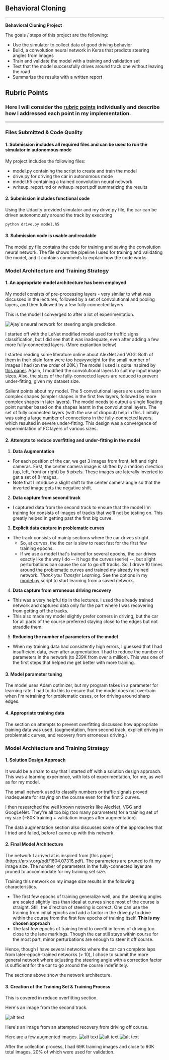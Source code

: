 ## Behavioral Cloning

---

**Behavioral Cloning Project**

The goals / steps of this project are the following:
* Use the simulator to collect data of good driving behavior
* Build, a convolution neural network in Keras that predicts steering angles from images
* Train and validate the model with a training and validation set
* Test that the model successfully drives around track one without leaving the road
* Summarize the results with a written report


[//]: # (Image References)

[nnvis]: ./examples/ajays_neural_network.png "Model Visualization"
[image2]: ./examples/placeholder.png "Grayscaling"
[image3]: ./examples/placeholder_small.png "Recovery Image"
[image4]: ./examples/placeholder_small.png "Recovery Image"
[image5]: ./examples/placeholder_small.png "Recovery Image"
[image6]: ./examples/placeholder_small.png "Normal Image"
[image7]: ./examples/placeholder_small.png "Flipped Image"

## Rubric Points
### Here I will consider the [rubric points](https://review.udacity.com/#!/rubrics/432/view) individually and describe how I addressed each point in my implementation.  

---
### Files Submitted & Code Quality

#### 1. Submission includes all required files and can be used to run the simulator in autonomous mode

My project includes the following files:
* model.py containing the script to create and train the model
* drive.py for driving the car in autonomous mode
* model.h5 containing a trained convolution neural network 
* writeup_report.md or writeup_report.pdf summarizing the results

#### 2. Submission includes functional code
Using the Udacity provided simulator and my drive.py file, the car can be driven autonomously around the track by executing 
```sh
python drive.py model.h5
```

#### 3. Submission code is usable and readable

The model.py file contains the code for training and saving the convolution neural network. The file shows the pipeline I used for training and validating the model, and it contains comments to explain how the code works.

### Model Architecture and Training Strategy

#### 1. An appropriate model architecture has been employed

My model consists of pre-processing layers - very similar to what was discussed in the lectures, followed by a set of convolutional and pooling layers, and then followed by a few fully connected layers. 

This is the model I converged to after a lot of experimentation. 

![Ajay's neural network for steering angle prediction.][nnvis]

I started off with the LeNet modified model used for traffic signs classification, but I did see that it was inadequate, even after adding a few more fully-connected layers. (More explantion below)

I started reading some literature online about AlexNet and VGG. Both of them in their plain form were too heavyweight for the small number of images I had (on the order of 20K.) The model I used is quite inspired by [this paper](https://arxiv.org/pdf/1604.07316.pdf). Again, I modified the convolutional layers to suit my input image sizes. Also, the sizes of the fully-connected layers are reduced to prevent under-fitting, given my dataset size. 

Salient points about my model. The 5 convolutional layers are used to learn complex shapes (simpler shapes in the first few layers, followed by more complex shapes in later layers). The model needs to output a single floating point number based on the shapes learnt in the convolutional layers. The set of fully connected layers (with the use of dropout) help in this. I initally was using a large number of connections in the fully-connected layers, which resulted in severe under-fitting. This design was a convergence of expermintation of FC layers of various sizes.

#### 2. Attempts to reduce overfitting and under-fitting in the model

1. __Data Augmentation__
  * For each position of the car, we get 3 images from front, left and right cameras. First, the center camera image is shifted by a random direction (up, left, front or right) by 5 pixels. These images are laterally inverted to get a set of 8 images. 
  * Note that I intriduce a slight shift to the center camera angle so that the inverted image gets the negative shift.
  
2. __Data capture from second track__
  * I captured data from the second track to ensure that the model I'm training for consists of images of tracks that we'll not be testing on. This greatly helped in getting past the first big curve. 

3. __Explicit data capture in problematic curves__
  * The track consists of mainly sections where the car drives stright. 
    * So, at curves, the the car is slow to react fast for the first few training epochs.
    * If we use a model that's trained for several epochs, the car drives exactly like the way I do -- it hugs the curves (eerie) --, but slight perturbations can cause the car to go off tracks. So, I drove 10 times around the problematic curves and trained my already trained network. _Thank you Transfer Learning_. See the options in my [model.py](model.py) script to start learning from a saved network.

4. __Data capture from erroneous driving recovery__
  
  * This was a very helpful tip in the lectures. I used the already trained network and captured data only for the part where I was recovering from getting off the tracks.
  * This also made my model slightly prefer corners in driving, but the car for all parts of the course preferred staying close to the edges but not straddle them. 

5. __Reducing the number of parameters of the model__

  * When my training data had consistently high errors, I guessed that I had insufficient data, even after augmentation. I had to reduce the number of parameters in the network (to 239K from over a million). This was one of the first steps that helped me get better with more training. 

#### 3. Model parameter tuning

The model uses Adam optimizer, but my program takes in a parameter for learning rate. I had to do this to ensure that the model does not overtrain when I'm retraining for problematic cases, or for driving around sharp edges. 

#### 4. Appropriate training data

The section on attempts to prevent overfitting discussed how appropriate training data was used. (augmentation, from second track, explicit driving in problematic curves, and recovery from erroneous driving.)

### Model Architecture and Training Strategy

#### 1. Solution Design Approach

It would be a sham to say that I started off with a solution design approach. This was a learning experience, with lots of experimentation, for me, as well as for my model.

The small network used to classify numbers or traffic signals proved inadequeate for staying on the course even for the first 2 curves. 

I then researched the well known networks like AlexNet, VGG and GoogLeNet. They're all too big (too many parameters) for a training set of my size (~80K training + validation images after augmentation). 

The data augmentation section also discusses some of the approaches that I tried and failed, before I came up with this network.


#### 2. Final Model Architecture

The network I arrived at is inspired from [this paper] (https://arxiv.org/pdf/1604.07316.pdf). The parameters are pruned to fit my image size. The number of parameters in the fully-connected layer are pruned to accommodate for my training set size.

Training this network on my image size results in the following characteristics.
* The first few epochs of training generalize well, and the steering angles are scaled slightly less than ideal at curves since most of the course is straight. Still, the direction of steering is correct. One can use the training from initial epochs and add a factor in the drive.py to drive within the course from the first few epochs of training itself. __This is my chosen approach__
* The last few epochs of training tend to overfit in terms of driving too close to the lane markings. Though the car still stays within course for the most part, minor perturbations are enough to steer it off course. 

Hence, though I have several networks where the car can complete laps from later-epoch-trained networks (> 10), I chose to submit the more general network where adjusting the steering angle with a correction factor is sufficient for the car to go around the course indefinitely.  

The sections above show the network architecture. 

#### 3. Creation of the Training Set & Training Process

This is covered in reduce overfitting section.

Here's an image from the second track.

![alt text][image2]

Here's an image from an attempted recovery from driving off course. 

Here are a few augmented images. 
![alt text][image3]
![alt text][image4]
![alt text][image5]


After the collection process, I had 69K training images and close to 90K total images, 20% of which were used for validation. 

